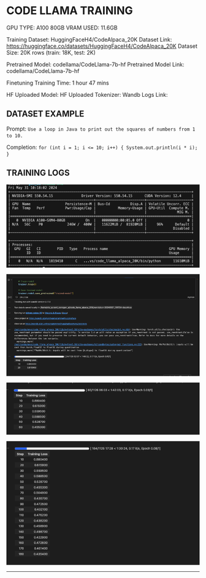# CODE LLAMA TRAINING

GPU TYPE: A100 80GB
VRAM USED: 11.6GB

Training Dataset: HuggingFaceH4/CodeAlpaca_20K
Dataset Link: https://huggingface.co/datasets/HuggingFaceH4/CodeAlpaca_20K
Dataset Size: 20K rows (train: 18K, test: 2K)

Pretrained Model: codellama/CodeLlama-7b-hf
Pretrained Model Link: codellama/CodeLlama-7b-hf

Finetuning Training Time: 1 hour 47 mins

HF Uploaded Model:
HF Uploaded Tokenizer:
Wandb Logs Link:


## DATASET EXAMPLE

Prompt: `Use a loop in Java to print out the squares of numbers from 1 to 10.`

Completion: `for (int i = 1; i <= 10; i++) { System.out.println(i * i); }`


## TRAINING LOGS

![alt text](image.png)

![alt text](image-1.png)

![alt text](image-2.png)

![alt text](image-3.png)

---